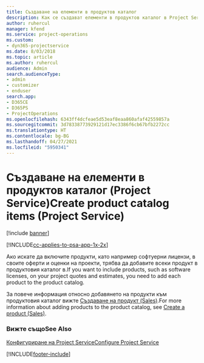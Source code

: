 ```yaml
---
title: Създаване на елементи в продуктов каталог
description: Как се създават елементи в продуктов каталог в Project Service
author: ruhercul
manager: kfend
ms.service: project-operations
ms.custom:
- dyn365-projectservice
ms.date: 8/03/2018
ms.topic: article
ms.author: ruhercul
audience: Admin
search.audienceType:
- admin
- customizer
- enduser
search.app:
- D365CE
- D365PS
- ProjectOperations
ms.openlocfilehash: 6343ff4dcfeae5d53eaf8eaa860afaf42559857a
ms.sourcegitcommit: 3d78338773929121d17ec3386f6cb67bfb2272cc
ms.translationtype: HT
ms.contentlocale: bg-BG
ms.lasthandoff: 04/27/2021
ms.locfileid: "5950341"
---
```

# <a name="create-product-catalog-items-project-service"></a><span data-ttu-id="4b72d-103">Създаване на елементи в продуктов каталог (Project Service)</span><span class="sxs-lookup"><span data-stu-id="4b72d-103">Create product catalog items (Project Service)</span></span>

[!include [banner](../includes/psa-now-project-operations.md)]

[!INCLUDE[cc-applies-to-psa-app-1x-2x](../includes/cc-applies-to-psa-app-1x-2x.md)]

<span data-ttu-id="4b72d-104">Ако искате да включите продукти, като например софтуерни лицензи, в своите оферти и оценки на проекти, трябва да добавите всеки продукт в продуктовия каталог в.</span><span class="sxs-lookup"><span data-stu-id="4b72d-104">If you want to include products, such as software licenses, on your project quotes and estimates, you need to add each product to the product catalog.</span></span>  
  
 <span data-ttu-id="4b72d-105">За повече информация относно добавянето на продукти към продуктовия каталог вижте [Създаване на продукт (Sales)](/dynamics365/sales-enterprise/create-product-sales).</span><span class="sxs-lookup"><span data-stu-id="4b72d-105">For more information about adding products to the product catalog, see [Create a product (Sales)](/dynamics365/sales-enterprise/create-product-sales).</span></span>  
  
### <a name="see-also"></a><span data-ttu-id="4b72d-106">Вижте също</span><span class="sxs-lookup"><span data-stu-id="4b72d-106">See Also</span></span>  
 [<span data-ttu-id="4b72d-107">Конфигуриране на Project Service</span><span class="sxs-lookup"><span data-stu-id="4b72d-107">Configure Project Service</span></span>](../psa/configure.md)


[!INCLUDE[footer-include](../includes/footer-banner.md)]